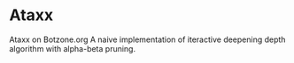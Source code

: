 # Ataxx
Ataxx on Botzone.org
A naive implementation of iteractive deepening depth algorithm with alpha-beta pruning.
